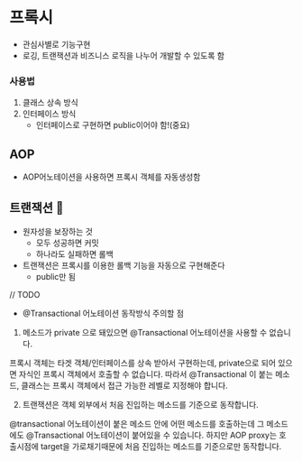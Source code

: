 # 프록시 
- 관심사별로 기능구현
- 로깅, 트랜잭션과 비즈니스 로직을 나누어 개발할 수 있도록 함
### 사용법
1. 클래스 상속 방식
2. 인터페이스 방식
    - 인터페이스로 구현하면 public이어야 함!(중요)

## AOP
- AOP어노테이션을 사용하면 프록시 객체를 자동생성함

## 트랜잭션 🧩
- 원자성을 보장하는 것
    - 모두 성공하면 커밋    
    - 하나라도 실패하면 롤백
- 트랜잭션은 프록시를 이용한 롤백 기능을 자동으로 구현해준다
    - public만 됨

// TODO
- @Transactional 어노테이션 동작방식
주의할 점 
1. 메소드가 private 으로 돼있으면 @Transactional 어노테이션을 사용할 수 없습니다.

프록시 객체는 타겟 객체/인터페이스를 상속 받아서 구현하는데, private으로 되어 있으면 자식인 프록시 객체에서 호출할 수 없습니다. 따라서 @Transactional 이 붙는 메소드, 클래스는 프록시 객체에서 접근 가능한 레벨로 지정해야 합니다.

2. 트랜잭션은 객체 외부에서 처음 진입하는 메소드를 기준으로 동작합니다.

@transactional 어노테이션이 붙은 메소드 안에 어떤 메소드를 호출하는데 그 메소드에도 @Transactional 어노테이션이 붙어있을 수 있습니다. 하지만 AOP proxy는 호출시점에 target을 가로채기때문에 처음 진입하는 메소드를 기준으로만 동작합니다. 